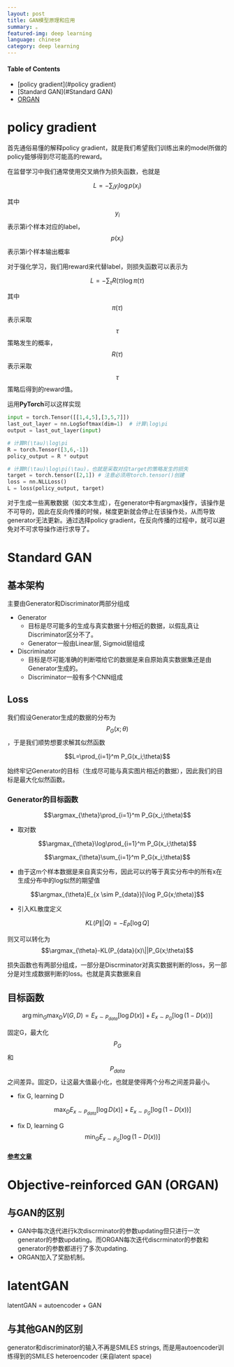 ```yaml
---
layout: post
title: GAN模型原理和应用
summary: 。
featured-img: deep learning
language: chinese 
category: deep learning
---
```

#### Table of Contents
- [policy gradient](#policy gradient)
- [Standard GAN](#Standard GAN)
- [ORGAN](#ORGAN)

<a name='policy gradient'/>

# policy gradient

首先通俗易懂的解释policy gradient，就是我们希望我们训练出来的model所做的policy能够得到尽可能高的reward。

在监督学习中我们通常使用交叉熵作为损失函数，也就是

$$L = -\sum_i y_i \log p(x_i)$$

其中$$y_i$$表示第i个样本对应的label，$$p(x_i)$$表示第i个样本输出概率

对于强化学习，我们用reward来代替label，则损失函数可以表示为

$$L=-\sum_{\tau}R(\tau)\log \pi(\tau)$$

其中$$\pi(\tau)$$表示采取$$\tau$$策略发生的概率，$$R(\tau)$$表示采取$$\tau$$策略后得到的reward值。

运用**PyTorch**可以这样实现
```python
input = torch.Tensor([[1,4,5],[3,5,7]])
last_out_layer = nn.LogSoftmax(dim=1)  # 计算\log\pi
output = last_out_layer(input)

# 计算R(\tau)\log\pi
R = torch.Tensor([3,6,-1])
policy_output = R * output

# 计算R(\tau)\log\pi(\tau)，也就是采取对应target的策略发生的损失
target = torch.tensor([2,1]) # 注意必须用torch.tensor()创建
loss = nn.NLLLoss()
L = loss(policy_output, target)
```

对于生成一些离散数据（如文本生成），在generator中有argmax操作，该操作是不可导的，因此在反向传播的时候，梯度更新就会停止在该操作处，从而导致generator无法更新。通过选择policy gradient，在反向传播的过程中，就可以避免对不可求导操作进行求导了。

<a name='Standard GAN'/>

# Standard GAN

## 基本架构
主要由Generator和Discriminator两部分组成
- Generator
    - 目标是尽可能多的生成与真实数据十分相近的数据，以假乱真让Discriminator区分不了。
    - Generator一般由Linear层, Sigmoid层组成
- Discriminator
    - 目标是尽可能准确的判断喂给它的数据是来自原始真实数据集还是由Generator生成的。
    - Discriminator一般有多个CNN组成


## Loss

我们假设Generator生成的数据的分布为$$P_G(x;\theta)$$，于是我们顺势想要求解其似然函数

$$L=\prod_{i=1}^m P_G(x_i;\theta)$$

始终牢记Generator的目标（生成尽可能与真实图片相近的数据），因此我们的目标是最大化似然函数。

### Generator的目标函数

$$\argmax_{\theta}\prod_{i=1}^m P_G(x_i;\theta)$$

- 取对数

$$\argmax_{\theta}\log\prod_{i=1}^m P_G(x_i;\theta)$$

$$\argmax_{\theta}\sum_{i=1}^m P_G(x_i;\theta)$$

- 由于这m个样本数据是来自真实分布，因此可以约等于真实分布中的所有x在生成分布中的log似然的期望值

$$\argmax_{\theta}E_{x \sim P_{data}}[\log P_G(x;\theta)]$$

- 引入KL散度定义

$$KL(P\||Q) = - E_P[\log Q]$$

则又可以转化为$$\argmax_{\theta}-KL(P_{data}(x)\||P_G(x;\theta)$$





损失函数也有两部分组成，一部分是Discrminator对真实数据判断的loss，另一部分是对生成数据判断的loss。也就是真实数据来自





## 目标函数

$$\arg \min_G \max_D V(G,D)=E_{x\sim P_{data}}[\log D(x)]+E_{x \sim  P_G}[\log(1-D(x))]$$

固定G，最大化$$P_G$$和$$P_{data}$$之间差异。固定D，让这最大值最小化，也就是使得两个分布之间差异最小。
- fix G, learning D

    $$\max_D E_{x\sim P_{data}}[\log D(x)]+E_{x \sim  P_G}[\log(1-D(x))]$$
- fix D, learning G
    $$\min_G  E_{x \sim  P_G}[\log(1-D(x))]$$

#### [参考文章](https://www.cnblogs.com/bonelee/p/9166084.html)
<a name='ORGAN'/>

# Objective-reinforced GAN (ORGAN)

## 与GAN的区别
- GAN中每次迭代进行k次discrminator的参数updating但只进行一次generator的参数updating。而ORGAN每次迭代discrminator的参数和generator的参数都进行了多次updating.
- ORGAN加入了奖励机制。

<a name='latentGAN'/>

# latentGAN

latentGAN = autoencoder + GAN
## 与其他GAN的区别
generator和discriminator的输入不再是SMILES strings, 而是用autoencoder训练得到的SMILES heteroencoder (来自latent space)
